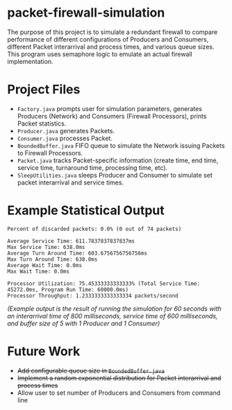 # packet-firewall-simulation

The purpose of this project is to simulate a redundant firewall to compare performance of different configurations of Producers and Consumers, 
different Packet interarrival and process times, and various queue sizes. This program uses semaphore logic to emulate an actual 
firewall implementation.

# Project Files

* `Factory.java` prompts user for simulation parameters, generates Producers (Network) and Consumers (Firewall Processors), prints Packet statistics.
* `Producer.java` generates Packets.
* `Consumer.java` processes Packet.
* `BoundedBuffer.java` FIFO queue to simulate the Network issuing Packets to Firewall Processors.
* `Packet.java` tracks Packet-specific information (create time, end time, service time, turnaround time, processing time, etc).
* `SleepUtilities.java` sleeps Producer and Consumer to simulate set packet interarrival and service times.

# Example Statistical Output

    Percent of discarded packets: 0.0% (0 out of 74 packets)

    Average Service Time: 611.7837837837837ms
    Max Service Time: 638.0ms
    Average Turn Around Time: 603.6756756756756ms
    Max Turn Around Time: 638.0ms
    Average Wait Time: 0.0ms
    Max Wait Time: 0.0ms

    Processor Utilization: 75.45333333333333% (Total Service Time: 45272.0ms, Program Run Time: 60000.0ms)
    Processor Throughput: 1.2333333333333334 packets/second
    
_(Example output is the result of running the simulation for 60 seconds with an interarrival time of 800 milliseconds, service time of 600 milliseconds, and buffer size of 5 with 1 Producer and 1 Consumer)_

# Future Work

* ~~Add configurable queue size in `BoundedBuffer.java`~~
* ~~Implement a random exponential distribution for Packet interarrival and process times~~
* Allow user to set number of Producers and Consumers from command line

